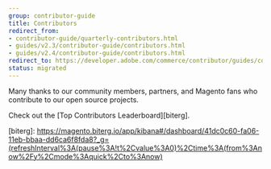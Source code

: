 ```yaml
---
group: contributor-guide
title: Contributors
redirect_from:
- contributor-guide/quarterly-contributors.html
- guides/v2.3/contributor-guide/contributors.html
- guides/v2.4/contributor-guide/contributors.html
redirect_to: https://developer.adobe.com/commerce/contributor/guides/contributors/
status: migrated
---
```


Many thanks to our community members, partners, and Magento fans who contribute to our open source projects.

Check out the [Top Contributors Leaderboard][biterg].

<!-- Link definitions -->
[biterg]: https://magento.biterg.io/app/kibana#/dashboard/41dc0c60-fa06-11eb-bbaa-dd6ca6f8fda8?_g=(refreshInterval%3A(pause%3A!t%2Cvalue%3A0)%2Ctime%3A(from%3Anow%2Fy%2Cmode%3Aquick%2Cto%3Anow)